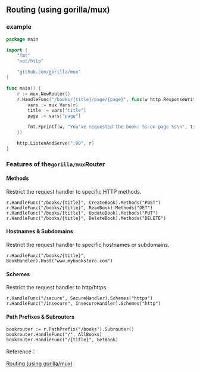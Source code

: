 ## Routing \(using gorilla/mux\)

### example

```go
package main

import (
	"fmt"
	"net/http"

	"github.com/gorilla/mux"
)

func main() {
	r := mux.NewRouter()
	r.HandleFunc("/books/{title}/page/{page}", func(w http.ResponseWriter, r *http.Request) {
		vars := mux.Vars(r)
		title := vars["title"]
		page := vars["page"]

		fmt.Fprintf(w, "You've requested the book: %s on page %s\n", title, page)
	})

	http.ListenAndServe(":80", r)
}
```

### Features of the`gorilla/mux`Router

#### Methods

Restrict the request handler to specific HTTP methods.

```Golang
r.HandleFunc("/books/{title}", CreateBook).Methods("POST")
r.HandleFunc("/books/{title}", ReadBook).Methods("GET")
r.HandleFunc("/books/{title}", UpdateBook).Methods("PUT")
r.HandleFunc("/books/{title}", DeleteBook).Methods("DELETE")
```

#### Hostnames & Subdomains

Restrict the request handler to specific hostnames or subdomains.

```Golang
r.HandleFunc("/books/{title}", BookHandler).Host("www.mybookstore.com")
```

#### Schemes

Restrict the request handler to http/https.

```Golang
r.HandleFunc("/secure", SecureHandler).Schemes("https")
r.HandleFunc("/insecure", InsecureHandler).Schemes("http")
```

#### Path Prefixes & Subrouters

```Golang
bookrouter := r.PathPrefix("/books").Subrouter()
bookrouter.HandleFunc("/", AllBooks)
bookrouter.HandleFunc("/{title}", GetBook)
```



Reference：

[Routing \(using gorilla/mux\)](https://gowebexamples.com/routes-using-gorilla-mux/)

